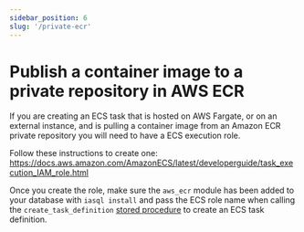 ```yaml
---
sidebar_position: 6
slug: '/private-ecr'
---
```


# Publish a container image to a private repository in AWS ECR

If you are creating an ECS task that is hosted on AWS Fargate, or on an external instance, and is pulling a container image from an Amazon ECR private repository you will need to have a ECS execution role.

Follow these instructions to create one: https://docs.aws.amazon.com/AmazonECS/latest/developerguide/task_execution_IAM_role.html

Once you create the role, make sure the `aws_ecr` module has been added to your database with `iasql install` and  pass the ECS role name when calling the `create_task_definition` [stored procedure](/proc) to create an ECS task definition.